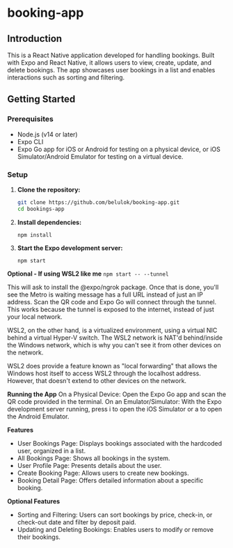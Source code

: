 # booking-app

## Introduction
This is a React Native application developed for handling bookings. Built with Expo and React Native, it allows users to view, create, update, and delete bookings. The app showcases user bookings in a list and enables interactions such as sorting and filtering.

## Getting Started

### Prerequisites
- Node.js (v14 or later)
- Expo CLI
- Expo Go app for iOS or Android for testing on a physical device, or iOS Simulator/Android Emulator for testing on a virtual device.

### Setup
1. **Clone the repository:**
   ```bash
   git clone https://github.com/belulok/booking-app.git
   cd bookings-app
   ```

2. **Install dependencies:**
    ```
    npm install
    ```

3. **Start the Expo development server:**
    ```
    npm start
    ```

**Optional - If using WSL2 like me**
    ```
    npm start -- --tunnel
    ```

This will ask to install the @expo/ngrok package. Once that is done, you'll see the Metro is waiting message has a full URL instead of just an IP address. Scan the QR code and Expo Go will connect through the tunnel. This works because the tunnel is exposed to the internet, instead of just your local network.

WSL2, on the other hand, is a virtualized environment, using a virtual NIC behind a virtual Hyper-V switch. The WSL2 network is NAT'd behind/inside the Windows network, which is why you can't see it from other devices on the network.

WSL2 does provide a feature known as "local forwarding" that allows the Windows host itself to access WSL2 through the localhost address. However, that doesn't extend to other devices on the network.

**Running the App**
On a Physical Device: Open the Expo Go app and scan the QR code provided in the terminal.
On an Emulator/Simulator: With the Expo development server running, press i to open the iOS Simulator or a to open the Android Emulator.

**Features**
- User Bookings Page: Displays bookings associated with the hardcoded user, organized in a list.
- All Bookings Page: Shows all bookings in the system.
- User Profile Page: Presents details about the user.
- Create Booking Page: Allows users to create new bookings.
- Booking Detail Page: Offers detailed information about a specific booking.

**Optional Features**
- Sorting and Filtering: Users can sort bookings by price, check-in, or check-out date and filter by deposit paid.
- Updating and Deleting Bookings: Enables users to modify or remove their bookings.